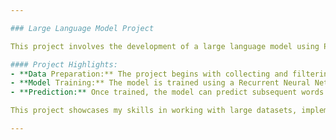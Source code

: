 ```yaml
---

### Large Language Model Project

This project involves the development of a large language model using Python and key libraries like NumPy, Pandas, and TensorFlow. The focus is on preparing a robust dataset, processing it through tokenization and input sequencing, and training the model to predict the next words in a sentence based on the input.

#### Project Highlights:
- **Data Preparation:** The project begins with collecting and filtering the dataset, ensuring it is clean and suitable for training. This step also involves tokenizing the text and creating input sequences to feed into the model.
- **Model Training:** The model is trained using a Recurrent Neural Network (RNN) algorithm, which is well-suited for processing sequential data and understanding the context of words in a sentence.
- **Prediction:** Once trained, the model can predict subsequent words in a sentence based on a given input word, demonstrating its ability to understand and generate language patterns.

This project showcases my skills in working with large datasets, implementing deep learning algorithms, and building predictive models that can generate meaningful text outputs based on training data.

---
```

